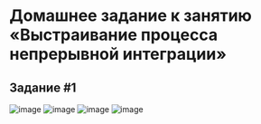 # Домашнее задание к занятию «Выстраивание процесса непрерывной интеграции»
## Задание #1
![image](https://github.com/user-attachments/assets/9b6050e7-e442-4483-bdaa-9d27d6b398bd)
![image](https://github.com/user-attachments/assets/7e3d63bd-37b8-4312-9fbf-6aaa0e9dcd74)
![image](https://github.com/user-attachments/assets/5034c6a4-5c75-409e-82a2-b2724a5e262d)
![image](https://github.com/user-attachments/assets/c9e74b04-3d87-43bd-afea-d30d6b4e12d0)




